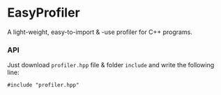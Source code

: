 # EasyProfiler
A light-weight, easy-to-import &amp; -use profiler for C++ programs.

### API
Just download `profiler.hpp` file & folder `include` and write the following line: 
```
#include "profiler.hpp"
```
